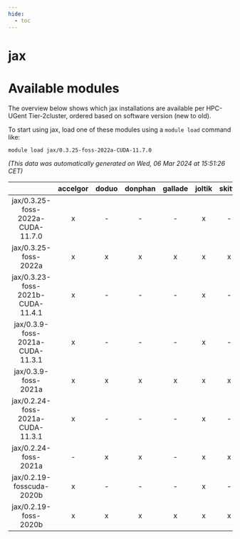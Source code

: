 ```yaml
---
hide:
  - toc
---
```


jax
===

# Available modules


The overview below shows which jax installations are available per HPC-UGent Tier-2cluster, ordered based on software version (new to old).

To start using jax, load one of these modules using a `module load` command like:

```shell
module load jax/0.3.25-foss-2022a-CUDA-11.7.0
```

*(This data was automatically generated on Wed, 06 Mar 2024 at 15:51:26 CET)*  

| |accelgor|doduo|donphan|gallade|joltik|skitty|
| :---: | :---: | :---: | :---: | :---: | :---: | :---: |
|jax/0.3.25-foss-2022a-CUDA-11.7.0|x|-|-|-|x|-|
|jax/0.3.25-foss-2022a|x|x|x|x|x|x|
|jax/0.3.23-foss-2021b-CUDA-11.4.1|x|-|-|-|x|-|
|jax/0.3.9-foss-2021a-CUDA-11.3.1|x|-|-|-|x|-|
|jax/0.3.9-foss-2021a|x|x|x|x|x|x|
|jax/0.2.24-foss-2021a-CUDA-11.3.1|x|-|-|-|x|-|
|jax/0.2.24-foss-2021a|-|x|x|-|x|x|
|jax/0.2.19-fosscuda-2020b|x|-|-|-|x|-|
|jax/0.2.19-foss-2020b|x|x|x|x|x|x|
